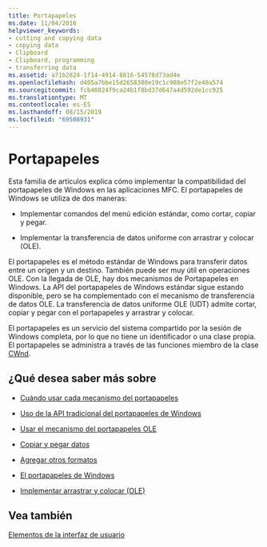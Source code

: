 ```yaml
---
title: Portapapeles
ms.date: 11/04/2016
helpviewer_keywords:
- cutting and copying data
- copying data
- Clipboard
- Clipboard, programming
- transferring data
ms.assetid: a71b2824-1f14-4914-8816-54578d73ad4e
ms.openlocfilehash: d405a7bbe15d2658380e19c1c908e57f2e40a574
ms.sourcegitcommit: fcb48824f9ca24b1f8bd37d647a4d592de1cc925
ms.translationtype: MT
ms.contentlocale: es-ES
ms.lasthandoff: 08/15/2019
ms.locfileid: "69508931"
---
```

# <a name="clipboard"></a>Portapapeles

Esta familia de artículos explica cómo implementar la compatibilidad del portapapeles de Windows en las aplicaciones MFC. El portapapeles de Windows se utiliza de dos maneras:

- Implementar comandos del menú edición estándar, como cortar, copiar y pegar.

- Implementar la transferencia de datos uniforme con arrastrar y colocar (OLE).

El portapapeles es el método estándar de Windows para transferir datos entre un origen y un destino. También puede ser muy útil en operaciones OLE. Con la llegada de OLE, hay dos mecanismos de Portapapeles en Windows. La API del portapapeles de Windows estándar sigue estando disponible, pero se ha complementado con el mecanismo de transferencia de datos OLE. La transferencia de datos uniforme OLE (UDT) admite cortar, copiar y pegar con el portapapeles y arrastrar y colocar.

El portapapeles es un servicio del sistema compartido por la sesión de Windows completa, por lo que no tiene un identificador o una clase propia. El portapapeles se administra a través de las funciones miembro de la clase [CWnd](../mfc/reference/cwnd-class.md).

## <a name="what-do-you-want-to-know-more-about"></a>¿Qué desea saber más sobre

- [Cuándo usar cada mecanismo del portapapeles](../mfc/clipboard-when-to-use-each-clipboard-mechanism.md)

- [Uso de la API tradicional del portapapeles de Windows](../mfc/clipboard-using-the-windows-clipboard.md)

- [Usar el mecanismo del portapapeles OLE](../mfc/clipboard-using-the-ole-clipboard-mechanism.md)

- [Copiar y pegar datos](../mfc/clipboard-copying-and-pasting-data.md)

- [Agregar otros formatos](../mfc/clipboard-adding-other-formats.md)

- [El portapapeles de Windows](/windows/win32/dataxchg/clipboard)

- [Implementar arrastrar y colocar (OLE)](../mfc/drag-and-drop-ole.md)

## <a name="see-also"></a>Vea también

[Elementos de la interfaz de usuario](../mfc/user-interface-elements-mfc.md)
